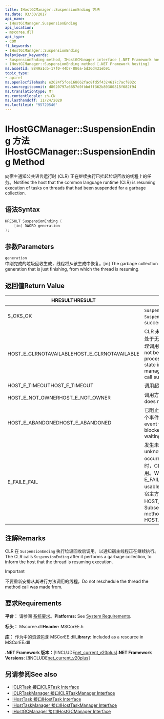 ```yaml
---
title: IHostGCManager::SuspensionEnding 方法
ms.date: 03/30/2017
api_name:
- IHostGCManager.SuspensionEnding
api_location:
- mscoree.dll
api_type:
- COM
f1_keywords:
- IHostGCManager::SuspensionEnding
helpviewer_keywords:
- SuspensionEnding method, IHostGCManager interface [.NET Framework hosting]
- IHostGCManager::SuspensionEnding method [.NET Framework hosting]
ms.assetid: 8849a1db-17f0-44b7-880a-bd36d431eb91
topic_type:
- apiref
ms.openlocfilehash: e2624f5fce168662fac8fd5f4324617c7acf802c
ms.sourcegitcommit: d8020797a6657d0fbbdff362b80300815f682f94
ms.translationtype: MT
ms.contentlocale: zh-CN
ms.lasthandoff: 11/24/2020
ms.locfileid: "95729546"
---
```

# <a name="ihostgcmanagersuspensionending-method"></a><span data-ttu-id="a5ff0-102">IHostGCManager::SuspensionEnding 方法</span><span class="sxs-lookup"><span data-stu-id="a5ff0-102">IHostGCManager::SuspensionEnding Method</span></span>

<span data-ttu-id="a5ff0-103">向宿主通知公共语言运行时 (CLR) 正在继续执行已挂起垃圾回收的线程上的任务。</span><span class="sxs-lookup"><span data-stu-id="a5ff0-103">Notifies the host that the common language runtime (CLR) is resuming execution of tasks on threads that had been suspended for a garbage collection.</span></span>  
  
## <a name="syntax"></a><span data-ttu-id="a5ff0-104">语法</span><span class="sxs-lookup"><span data-stu-id="a5ff0-104">Syntax</span></span>  
  
```cpp  
HRESULT SuspensionEnding (  
    [in] DWORD generation  
);  
```  
  
## <a name="parameters"></a><span data-ttu-id="a5ff0-105">参数</span><span class="sxs-lookup"><span data-stu-id="a5ff0-105">Parameters</span></span>  

 `generation`  
 <span data-ttu-id="a5ff0-106">中刚完成的垃圾回收生成，线程将从该生成中恢复。</span><span class="sxs-lookup"><span data-stu-id="a5ff0-106">[in] The garbage collection generation that is just finishing, from which the thread is resuming.</span></span>  
  
## <a name="return-value"></a><span data-ttu-id="a5ff0-107">返回值</span><span class="sxs-lookup"><span data-stu-id="a5ff0-107">Return Value</span></span>  
  
|<span data-ttu-id="a5ff0-108">HRESULT</span><span class="sxs-lookup"><span data-stu-id="a5ff0-108">HRESULT</span></span>|<span data-ttu-id="a5ff0-109">说明</span><span class="sxs-lookup"><span data-stu-id="a5ff0-109">Description</span></span>|  
|-------------|-----------------|  
|<span data-ttu-id="a5ff0-110">S_OK</span><span class="sxs-lookup"><span data-stu-id="a5ff0-110">S_OK</span></span>|<span data-ttu-id="a5ff0-111">`SuspensionEnding` 已成功返回。</span><span class="sxs-lookup"><span data-stu-id="a5ff0-111">`SuspensionEnding` returned successfully.</span></span>|  
|<span data-ttu-id="a5ff0-112">HOST_E_CLRNOTAVAILABLE</span><span class="sxs-lookup"><span data-stu-id="a5ff0-112">HOST_E_CLRNOTAVAILABLE</span></span>|<span data-ttu-id="a5ff0-113">CLR 未加载到进程中，或 CLR 处于无法运行托管代码或成功处理调用的状态。</span><span class="sxs-lookup"><span data-stu-id="a5ff0-113">The CLR has not been loaded into a process, or the CLR is in a state in which it cannot run managed code or process the call successfully.</span></span>|  
|<span data-ttu-id="a5ff0-114">HOST_E_TIMEOUT</span><span class="sxs-lookup"><span data-stu-id="a5ff0-114">HOST_E_TIMEOUT</span></span>|<span data-ttu-id="a5ff0-115">调用超时。</span><span class="sxs-lookup"><span data-stu-id="a5ff0-115">The call timed out.</span></span>|  
|<span data-ttu-id="a5ff0-116">HOST_E_NOT_OWNER</span><span class="sxs-lookup"><span data-stu-id="a5ff0-116">HOST_E_NOT_OWNER</span></span>|<span data-ttu-id="a5ff0-117">调用方不拥有该锁。</span><span class="sxs-lookup"><span data-stu-id="a5ff0-117">The caller does not own the lock.</span></span>|  
|<span data-ttu-id="a5ff0-118">HOST_E_ABANDONED</span><span class="sxs-lookup"><span data-stu-id="a5ff0-118">HOST_E_ABANDONED</span></span>|<span data-ttu-id="a5ff0-119">已阻止的线程或纤程正在等待某个事件时，该事件被取消。</span><span class="sxs-lookup"><span data-stu-id="a5ff0-119">An event was canceled while a blocked thread or fiber was waiting on it.</span></span>|  
|<span data-ttu-id="a5ff0-120">E_FAIL</span><span class="sxs-lookup"><span data-stu-id="a5ff0-120">E_FAIL</span></span>|<span data-ttu-id="a5ff0-121">发生未知的灾难性故障。</span><span class="sxs-lookup"><span data-stu-id="a5ff0-121">An unknown catastrophic failure occurred.</span></span> <span data-ttu-id="a5ff0-122">当方法返回 E_FAIL 时，CLR 在该进程内将不再可用。</span><span class="sxs-lookup"><span data-stu-id="a5ff0-122">When a method returns E_FAIL, the CLR is no longer usable within the process.</span></span> <span data-ttu-id="a5ff0-123">对宿主方法的后续调用会返回 HOST_E_CLRNOTAVAILABLE。</span><span class="sxs-lookup"><span data-stu-id="a5ff0-123">Subsequent calls to hosting methods return HOST_E_CLRNOTAVAILABLE.</span></span>|  
  
## <a name="remarks"></a><span data-ttu-id="a5ff0-124">注解</span><span class="sxs-lookup"><span data-stu-id="a5ff0-124">Remarks</span></span>  

 <span data-ttu-id="a5ff0-125">CLR 在 `SuspensionEnding` 执行垃圾回收后调用，以通知宿主线程正在继续执行。</span><span class="sxs-lookup"><span data-stu-id="a5ff0-125">The CLR calls `SuspensionEnding` after it performs a garbage collection, to inform the host that the thread is resuming execution.</span></span>  
  
> [!IMPORTANT]
> <span data-ttu-id="a5ff0-126">不要重新安排从其进行方法调用的线程。</span><span class="sxs-lookup"><span data-stu-id="a5ff0-126">Do not reschedule the thread the method call was made from.</span></span>  
  
## <a name="requirements"></a><span data-ttu-id="a5ff0-127">要求</span><span class="sxs-lookup"><span data-stu-id="a5ff0-127">Requirements</span></span>  

 <span data-ttu-id="a5ff0-128">**平台：** 请参阅 [系统要求](../../get-started/system-requirements.md)。</span><span class="sxs-lookup"><span data-stu-id="a5ff0-128">**Platforms:** See [System Requirements](../../get-started/system-requirements.md).</span></span>  
  
 <span data-ttu-id="a5ff0-129">**标头：** Mscoree.dll</span><span class="sxs-lookup"><span data-stu-id="a5ff0-129">**Header:** MSCorEE.h</span></span>  
  
 <span data-ttu-id="a5ff0-130">**库：** 作为中的资源包含 MSCorEE.dll</span><span class="sxs-lookup"><span data-stu-id="a5ff0-130">**Library:** Included as a resource in MSCorEE.dll</span></span>  
  
 <span data-ttu-id="a5ff0-131">**.NET Framework 版本：**[!INCLUDE[net_current_v20plus](../../../../includes/net-current-v20plus-md.md)]</span><span class="sxs-lookup"><span data-stu-id="a5ff0-131">**.NET Framework Versions:** [!INCLUDE[net_current_v20plus](../../../../includes/net-current-v20plus-md.md)]</span></span>  
  
## <a name="see-also"></a><span data-ttu-id="a5ff0-132">另请参阅</span><span class="sxs-lookup"><span data-stu-id="a5ff0-132">See also</span></span>

- [<span data-ttu-id="a5ff0-133">ICLRTask 接口</span><span class="sxs-lookup"><span data-stu-id="a5ff0-133">ICLRTask Interface</span></span>](iclrtask-interface.md)
- [<span data-ttu-id="a5ff0-134">ICLRTaskManager 接口</span><span class="sxs-lookup"><span data-stu-id="a5ff0-134">ICLRTaskManager Interface</span></span>](iclrtaskmanager-interface.md)
- [<span data-ttu-id="a5ff0-135">IHostTask 接口</span><span class="sxs-lookup"><span data-stu-id="a5ff0-135">IHostTask Interface</span></span>](ihosttask-interface.md)
- [<span data-ttu-id="a5ff0-136">IHostTaskManager 接口</span><span class="sxs-lookup"><span data-stu-id="a5ff0-136">IHostTaskManager Interface</span></span>](ihosttaskmanager-interface.md)
- [<span data-ttu-id="a5ff0-137">IHostGCManager 接口</span><span class="sxs-lookup"><span data-stu-id="a5ff0-137">IHostGCManager Interface</span></span>](ihostgcmanager-interface.md)
